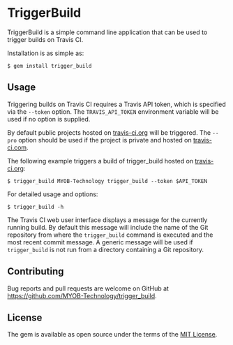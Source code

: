 # TriggerBuild

TriggerBuild is a simple command line application that can be used to trigger builds on Travis CI.

Installation is as simple as:

    $ gem install trigger_build

## Usage

Triggering builds on Travis CI requires a Travis API token, which is specified via the `--token` option. The `TRAVIS_API_TOKEN` environment variable will be used if no option is supplied.

By default public projects hosted on [travis-ci.org](https://travis-ci.org) will be triggered. The `--pro` option should be used if the project is private and hosted on [travis-ci.com](https://travis-ci.com).

The following example triggers a build of trigger_build hosted on [travis-ci.org](https://travis-ci.org/MYOB-Technology/trigger_build):

    $ trigger_build MYOB-Technology trigger_build --token $API_TOKEN

For detailed usage and options:

    $ trigger_build -h

The Travis CI web user interface displays a message for the currently running build. By default this message will include the name of the Git repository from where the `trigger_build` command is executed and the most recent commit message. A generic message will be used if `trigger_build` is not run from a directory containing a Git repository.

## Contributing

Bug reports and pull requests are welcome on GitHub at https://github.com/MYOB-Technology/trigger_build.

## License

The gem is available as open source under the terms of the [MIT License](http://opensource.org/licenses/MIT).
